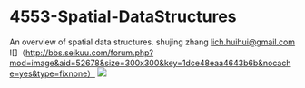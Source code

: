 # 4553-Spatial-DataStructures
An overview of spatial data structures.
shujing zhang
lich.huihui@gmail.com
![]（http://bbs.seikuu.com/forum.php?mod=image&aid=52678&size=300x300&key=1dce48eaa4643b6b&nocache=yes&type=fixnone）
![](http://f.cl.ly/items/0D3Y183S0B011I0Q3A3O/spatial_image.gif)
